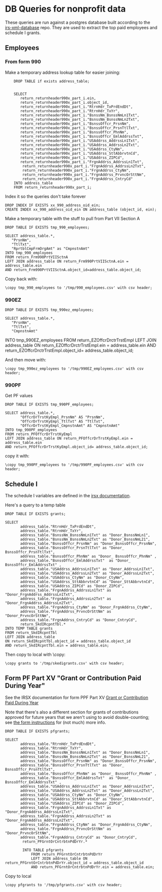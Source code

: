 # DB Queries for nonprofit data

These queries are run against a postgres database built according to the [irs-xml-database](https://github.com/jsfenfen/990-xml-database) repo. They are used to extract the top paid employees and schedule I grants. 


## Employees

### From form 990

Make a temporary address lookup table for easier joining:

		DROP TABLE if exists address_table;
	
	
		SELECT  
		   return_returnheader990x_part_i.ein,
		   return_returnheader990x_part_i.object_id,
	       return_returnheader990x_part_i."RtrnHdr_TxPrdEndDt",
	       return_returnheader990x_part_i."RtrnHdr_TxYr",
	       return_returnheader990x_part_i."BsnssNm_BsnssNmLn1Txt",
	       return_returnheader990x_part_i."BsnssNm_BsnssNmLn2Txt",
	       return_returnheader990x_part_i."BsnssOffcr_PrsnNm",
	       return_returnheader990x_part_i."BsnssOffcr_PrsnTtlTxt",
	       return_returnheader990x_part_i."BsnssOffcr_PhnNm",
	       return_returnheader990x_part_i."BsnssOffcr_EmlAddrssTxt",
	       return_returnheader990x_part_i."USAddrss_AddrssLn1Txt",
	       return_returnheader990x_part_i."USAddrss_AddrssLn2Txt",
	       return_returnheader990x_part_i."USAddrss_CtyNm",
	       return_returnheader990x_part_i."USAddrss_SttAbbrvtnCd",
	       return_returnheader990x_part_i."USAddrss_ZIPCd",
	       return_returnheader990x_part_i."FrgnAddrss_AddrssLn1Txt",
			return_returnheader990x_part_i."FrgnAddrss_AddrssLn2Txt",
			return_returnheader990x_part_i."FrgnAddrss_CtyNm",
			return_returnheader990x_part_i."FrgnAddrss_PrvncOrSttNm",
			return_returnheader990x_part_i."FrgnAddrss_CntryCd"      
		INTO address_table
		FROM return_returnheader990x_part_i;

Index it so the queries don't take forever

	DROP INDEX IF EXISTS xx_990_address_oid_ein;
	CREATE INDEX xx_990_address_oid_ein ON address_table (object_id, ein);


Make a temporary table with the stuff to pull from Part VII Section A

	DROP TABLE IF EXISTS tmp_990_employees;
	
	SELECT address_table.*,
       "PrsnNm",
       "TtlTxt",
       "RprtblCmpFrmOrgAmt" as "CmpnstnAmt"
    INTO tmp_990_employees
	FROM return_Frm990PrtVIISctnA
	LEFT JOIN address_table ON return_Frm990PrtVIISctnA.ein = address_table.ein
	AND return_Frm990PrtVIISctnA.object_id=address_table.object_id;




Copy back with:



	\copy tmp_990_employees to '/tmp/990_employees.csv' with csv header;




### 990EZ


	DROP TABLE IF EXISTS tmp_990ez_employees;
	
	SELECT address_table.*,
       "PrsnNm",
       "TtlTxt",
       "CmpnstnAmt" 
   INTO tmp_990EZ_employees
   FROM return_EZOffcrDrctrTrstEmpl
	LEFT JOIN address_table ON return_EZOffcrDrctrTrstEmpl.ein = address_table.ein
	AND return_EZOffcrDrctrTrstEmpl.object_id= address_table.object_id;


And then move with: 

 	\copy tmp_990ez_employees to '/tmp/990EZ_employees.csv' with csv header;
 	


### 990PF

Get PF values

	DROP TABLE IF EXISTS tmp_990PF_employees;
	
	SELECT address_table.*,
	       "OffcrDrTrstKyEmpl_PrsnNm" AS "PrsnNm",
	       "OffcrDrTrstKyEmpl_TtlTxt" AS "TtlTxt",
	       "OffcrDrTrstKyEmpl_CmpnstnAmt" AS "CmpnstnAmt" 
	INTO tmp_990PF_employees
	FROM return_PFOffcrDrTrstKyEmpl
	LEFT JOIN address_table ON return_PFOffcrDrTrstKyEmpl.ein = address_table.ein
	AND return_PFOffcrDrTrstKyEmpl.object_id= address_table.object_id;



	
copy it with: 

	\copy tmp_990PF_employees to '/tmp/990PF_employees.csv' with csv header;

## Schedule I

The schedule I variables are defined in the [irsx documentation](http://www.irsx.info/metadata/groups/SkdIRcpntTbl.html).

Here's a query to a temp table


	DROP TABLE IF EXISTS grants;
	
	SELECT 
           address_table."RtrnHdr_TxPrdEndDt",
           address_table."RtrnHdr_TxYr",
           address_table."BsnssNm_BsnssNmLn1Txt" as "Donor_BsnssNmLn1",
           address_table."BsnssNm_BsnssNmLn2Txt" as "Donor_BsnssNmL21",
           address_table."BsnssOffcr_PrsnNm" as "Donor_BsnssOffcr_PrsnNm",
           address_table."BsnssOffcr_PrsnTtlTxt" as "Donor_ BsnssOffcr_PrsnTtlTxt",
           address_table."BsnssOffcr_PhnNm" as "Donor_ BsnssOffcr_PhnNm" ,
           address_table."BsnssOffcr_EmlAddrssTxt"  as "Donor_ BsnssOffcr_EmlAddrssTxt" ,
           address_table."USAddrss_AddrssLn1Txt" as "Donor_AddrssLn1Txt",
           address_table."USAddrss_AddrssLn2Txt" as "Donor_AddrssLn2Txt",
           address_table."USAddrss_CtyNm" as "Donor_CtyNm",
           address_table."USAddrss_SttAbbrvtnCd" as "Donor_SttAbbrvtnCd",
           address_table."USAddrss_ZIPCd" as "Donor_ZIPCd",
           address_table."FrgnAddrss_AddrssLn1Txt" as "Donor_FrgnAddrss_AddrssLn1Txt",
           address_table."FrgnAddrss_AddrssLn2Txt" as "Donor_FrgnAddrss_AddrssLn2Txt",
           address_table."FrgnAddrss_CtyNm" as "Donor_FrgnAddrss_CtyNm",
           address_table."FrgnAddrss_PrvncOrSttNm" as "Donor_PrvncOrSttNm",
           address_table."FrgnAddrss_CntryCd" as "Donor_CntryCd",
	       return_SkdIRcpntTbl.* 
	INTO TEMP TABLE grants
	FROM return_SkdIRcpntTbl
	LEFT JOIN address_table 
	ON return_SkdIRcpntTbl.object_id = address_table.object_id
	AND return_SkdIRcpntTbl.ein = address_table.ein;
	



Then copy to local with \copy: 

	\copy grants to '/tmp/skedigrants.csv' with csv header;
	


## Form PF Part XV "Grant or Contribution Paid During Year"

See the IRSX documentation for form PPF Part XV [Grant or Contribution Paid During Year](http://www.irsx.info/metadata/groups/PFGrntOrCntrbtnPdDrYr.html)

Note that there's also a different section for grants of contributions approved for future years that we aren't using to avoid double-counting; see [the form instructions](https://www.irs.gov/instructions/i990pf#idm140486306377296) for (not much) more info. 


	
	DROP TABLE IF EXISTS pfgrants;
	
	SELECT 
           address_table."RtrnHdr_TxPrdEndDt",
           address_table."RtrnHdr_TxYr",
           address_table."BsnssNm_BsnssNmLn1Txt" as "Donor_BsnssNmLn1",
           address_table."BsnssNm_BsnssNmLn2Txt" as "Donor_BsnssNmL21",
           address_table."BsnssOffcr_PrsnNm" as "Donor_BsnssOffcr_PrsnNm",
           address_table."BsnssOffcr_PrsnTtlTxt" as "Donor_ BsnssOffcr_PrsnTtlTxt",
           address_table."BsnssOffcr_PhnNm" as "Donor_ BsnssOffcr_PhnNm" ,
           address_table."BsnssOffcr_EmlAddrssTxt"  as "Donor_ BsnssOffcr_EmlAddrssTxt" ,
           address_table."USAddrss_AddrssLn1Txt" as "Donor_AddrssLn1Txt",
           address_table."USAddrss_AddrssLn2Txt" as "Donor_AddrssLn2Txt",
           address_table."USAddrss_CtyNm" as "Donor_CtyNm",
           address_table."USAddrss_SttAbbrvtnCd" as "Donor_SttAbbrvtnCd",
           address_table."USAddrss_ZIPCd" as "Donor_ZIPCd",
           address_table."FrgnAddrss_AddrssLn1Txt" as "Donor_FrgnAddrss_AddrssLn1Txt",
           address_table."FrgnAddrss_AddrssLn2Txt" as "Donor_FrgnAddrss_AddrssLn2Txt",
           address_table."FrgnAddrss_CtyNm" as "Donor_FrgnAddrss_CtyNm",
           address_table."FrgnAddrss_PrvncOrSttNm" as "Donor_PrvncOrSttNm",
           address_table."FrgnAddrss_CntryCd" as "Donor_CntryCd",
	        return_PFGrntOrCntrbtnPdDrYr.*
	       
			INTO TABLE pfgrants
				FROM return_PFGrntOrCntrbtnPdDrYr
				LEFT JOIN address_table ON return_PFGrntOrCntrbtnPdDrYr.object_id = address_table.object_id
				AND return_PFGrntOrCntrbtnPdDrYr.ein = address_table.ein;
	
Copy to local 

	\copy pfgrants to '/tmp/pfgrants.csv' with csv header;

